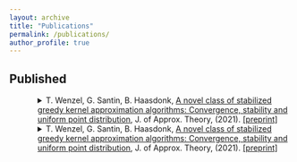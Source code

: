 ```yaml
---
layout: archive
title: "Publications"
permalink: /publications/
author_profile: true
---
```



## Published

<details style="margin-left:10%;">

<summary>T. Wenzel, G. Santin, B. Haasdonk, 
<a href='https://doi.org/10.1016/j.jat.2020.105508'> A novel class of stabilized greedy kernel approximation algorithms: Convergence, stability and uniform point distribution</a>, 
J. of Approx. Theory, (2021). <a href='https://arxiv.org/abs/1911.04352'> [preprint] </a>
</summary>

<small>

> Kernel based methods provide a way to reconstruct potentially high-dimensional functions from meshfree samples, i.e., sampling points and corresponding target values. A crucial ingredient for this to be successful is the distribution of the sampling points. Since the computation of an optimal selection of sampling points may be an infeasible task, one promising option is to use greedy methods. Although these methods may be very effective, depending on the specific greedy criterion the chosen points might quickly lead to instabilities in the computation. To circumvent this problem, we introduce and investigate a new class of stabilized greedy kernel algorithms, which can be used to create a scale of new selection strategies. We analyze these algorithms, and in particular we prove convergence results and quantify in a precise way the distribution of the selected points. These results allow to prove, in the case of certain Sobolev kernels, that the algorithms have optimal stability and optimal convergence rates, including for functions outside the native space of the kernel. The results also apply to the case of the usual P-greedy algorithm, significantly improving state-of-the-art results available in the literature. Illustrative experiments are presented that support the theoretical findings and show improvements of the stabilized algorithms in terms of accuracy due to improved stability.	

```bibtex:
@Article{Wenzel2021a,
  author    = {Tizian Wenzel and Gabriele Santin and Bernard Haasdonk},
  title     = {A novel class of stabilized greedy kernel approximation algorithms: Convergence, stability and uniform point distribution},
  journal   = {Journal of Approximation Theory},
  year      = {2021},
  volume    = {262},
  pages     = {105508},
  issn      = {0021-9045},
  doi       = {https://doi.org/10.1016/j.jat.2020.105508},
}	
```
</small>

</details>


<details style="margin-left:10%;">

<summary>T. Wenzel, G. Santin, B. Haasdonk, 
<a href='https://doi.org/10.1016/j.jat.2020.105508'> A novel class of stabilized greedy kernel approximation algorithms: Convergence, stability and uniform point distribution</a>, 
J. of Approx. Theory, (2021). <a href='https://arxiv.org/abs/1911.04352'> [preprint] </a>
</summary>

<small>

> Kernel based methods provide a way to reconstruct potentially high-dimensional functions from meshfree samples, i.e., sampling points and corresponding target values. A crucial ingredient for this to be successful is the distribution of the sampling points. Since the computation of an optimal selection of sampling points may be an infeasible task, one promising option is to use greedy methods. Although these methods may be very effective, depending on the specific greedy criterion the chosen points might quickly lead to instabilities in the computation. To circumvent this problem, we introduce and investigate a new class of stabilized greedy kernel algorithms, which can be used to create a scale of new selection strategies. We analyze these algorithms, and in particular we prove convergence results and quantify in a precise way the distribution of the selected points. These results allow to prove, in the case of certain Sobolev kernels, that the algorithms have optimal stability and optimal convergence rates, including for functions outside the native space of the kernel. The results also apply to the case of the usual P-greedy algorithm, significantly improving state-of-the-art results available in the literature. Illustrative experiments are presented that support the theoretical findings and show improvements of the stabilized algorithms in terms of accuracy due to improved stability.	

```bibtex:
@Article{Wenzel2021a,
  author    = {Tizian Wenzel and Gabriele Santin and Bernard Haasdonk},
  title     = {A novel class of stabilized greedy kernel approximation algorithms: Convergence, stability and uniform point distribution},
  journal   = {Journal of Approximation Theory},
  year      = {2021},
  volume    = {262},
  pages     = {105508},
  issn      = {0021-9045},
  doi       = {https://doi.org/10.1016/j.jat.2020.105508},
}	
```
</small>

</details>

